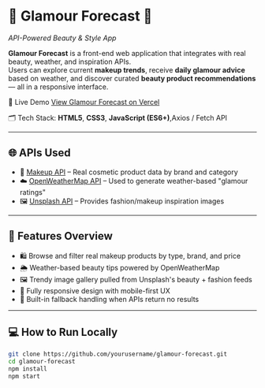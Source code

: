 # 👗 Glamour Forecast 🔭  
*API-Powered Beauty & Style App*

**Glamour Forecast** is a front-end web application that integrates with real beauty, weather, and inspiration APIs.  
Users can explore current **makeup trends**, receive **daily glamour advice** based on weather, and discover curated **beauty product recommendations** — all in a responsive interface.

🔗 Live Demo [View Glamour Forecast on Vercel](https://your-vercel-link.vercel.app)

🗂 Tech Stack: **HTML5**, **CSS3**, **JavaScript (ES6+)**,Axios / Fetch API

---

## 🌐 APIs Used

- 💄 [Makeup API](https://makeup-api.herokuapp.com/) – Real cosmetic product data by brand and category  
- ☁️ [OpenWeatherMap API](https://openweathermap.org/api) – Used to generate weather-based "glamour ratings"  
- 🖼 [Unsplash API](https://unsplash.com/developers) – Provides fashion/makeup inspiration images

---

## 🔧 Features Overview

- 🛍️ Browse and filter real makeup products by type, brand, and price  
- 🌦️ Weather-based beauty tips powered by OpenWeatherMap  
- 🖼️ Trendy image gallery pulled from Unsplash's beauty + fashion feeds  
- 📱 Fully responsive design with mobile-first UX  
- 🧪 Built-in fallback handling when APIs return no results  

---

## 💻 How to Run Locally

```bash
git clone https://github.com/yourusername/glamour-forecast.git
cd glamour-forecast
npm install
npm start